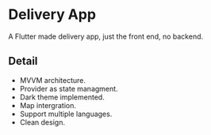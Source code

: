 # Delivery App 

A Flutter made delivery app, just the front end, no backend.

## Detail

- MVVM architecture.
- Provider as state managment.
- Dark theme implemented.
- Map intergration.
- Support multiple languages.
- Clean design.

